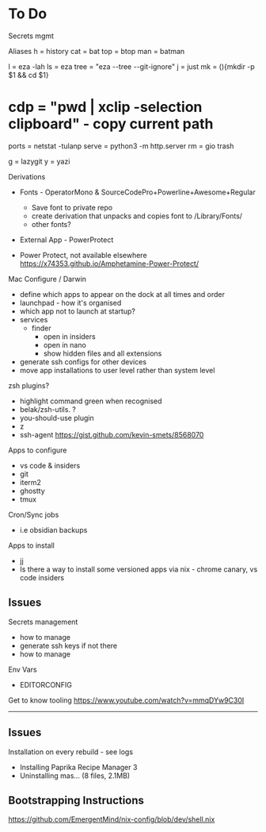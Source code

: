 # To Do

Secrets mgmt

Aliases
h = history
cat = bat
top = btop
man = batman

l = eza -lah
ls = eza
tree = "eza --tree --git-ignore"
j = just
mk = (){mkdir -p $1 && cd $1}
# cdp = "pwd | xclip -selection clipboard" - copy current path
ports = netstat -tulanp
serve = python3 -m http.server
rm = gio trash

g = lazygit
y = yazi



Derivations
- Fonts - OperatorMono  & SourceCodePro+Powerline+Awesome+Regular
  - Save font to private repo
  - create derivation that unpacks and copies font to /Library/Fonts/
  - other fonts?

- External App - PowerProtect
 - Power Protect, not available elsewhere https://x74353.github.io/Amphetamine-Power-Protect/

Mac Configure / Darwin
- define which apps to appear on the dock at all times and order
- launchpad - how it's organised
- which app not to launch at startup?
- services
  - finder
    - open in insiders
    - open in nano
    - show hidden files and all extensions
- generate ssh configs for other devices
- move app installations to user level rather than system level

zsh plugins?
- highlight command green when recognised
- belak/zsh-utils. ?
- you-should-use plugin
- z
- ssh-agent
https://gist.github.com/kevin-smets/8568070

Apps to configure
- vs code & insiders
- git
- iterm2
- ghostty
- tmux

Cron/Sync jobs
- i.e obsidian backups

Apps to install
- jj
- Is there a way to install some versioned apps via nix - chrome canary, vs code insiders

Issues
- 

Secrets management
- how to manage 
- generate ssh keys if not there
- how to manage 

Env Vars
- EDITORCONFIG

Get to know tooling
  https://www.youtube.com/watch?v=mmqDYw9C30I


----

## Issues

Installation on every rebuild - see logs
- Installing Paprika Recipe Manager 3 
- Uninstalling mas... (8 files, 2.1MB)

## Bootstrapping Instructions

https://github.com/EmergentMind/nix-config/blob/dev/shell.nix


